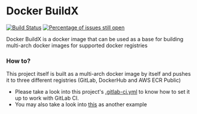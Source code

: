 # Docker BuildX
[![Build Status](https://gitlab.com/shibme/docker-buildx/badges/main/pipeline.svg)](https://gitlab.com/shibme/docker-buildx/pipelines)
[![Percentage of issues still open](http://isitmaintained.com/badge/open/shibme/docker-buildx.svg)](http://isitmaintained.com/project/shibme/docker-buildx "Percentage of issues still open")

Docker BuildX is a docker image that can be used as a base for building multi-arch docker images for supported docker registries

### How to?
This project itself is built as a multi-arch docker image by itself and pushes it to three different registries (GitLab, DockerHub and AWS ECR Public)

- Please take a look into this project's [.gitlab-ci.yml](.gitlab-ci.yml) to know how to set it up to work with GitLab CI.
- You may also take a look into [this](https://gitlab.com/shibme/dictionbot/-/blob/master/.gitlab-ci.yml) as another example